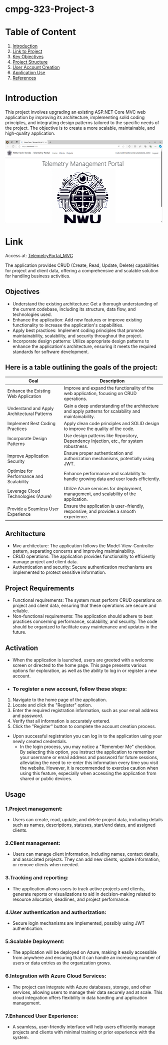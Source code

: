 # cmpg-323-Project-3
# Table of Content
1. [Introduction](#Introduction)
2. [Link to Project](#Link)
3. [Key Objectives](#Objectives)
4. [Project Structure](#Architecture)
5. [User Account Creation](#Activation)
6. [Application Use](#Usage)
7. [References](#references)


# Introduction
This project involves upgrading an existing ASP.NET Core MVC web application by improving its architecture, implementing solid coding principles, and integrating design patterns tailored to the specific needs of the project. The objective is to create a more scalable, maintainable, and high-quality application.

![image](https://github.com/FLEXBABY88/CMPG-323-Project-3/blob/master/Screenshot%202024-08-19%20201549.png)

# Link
Access at: [TelemetryPortal_MVC](https://42019222api20240812160846.azurewebsites.net)

The application provides CRUD (Create, Read, Update, Delete) capabilities for project and client data, offering a comprehensive and scalable solution for handling business activities.

## Objectives
- Understand the existing architecture: Get a thorough understanding of the current codebase, including its structure, data flow, and technologies used.
- Enhance the application: Add new features or improve existing functionality to increase the application's capabilities.
- Apply best practices: Implement coding principles that promote maintainability, scalability, and security throughout the project.
- Incorporate design patterns: Utilize appropriate design patterns to enhance the application's architecture, ensuring it meets the required standards for software development.

## Here is a table outlining the goals of the project:
| Goal      | Description|
|-----------|------------ | 
|Enhance the Existing Web Application| Improve and expand the functionality of the web application, focusing on CRUD operations.|
|Understand and Apply Architectural Patterns| Gain a deep understanding of the architecture and apply patterns for scalability and maintainability.|
|Implement Best Coding Practices| Apply clean code principles and SOLID design to improve the quality of the code.|
|Incorporate Design Patterns| Use design patterns like Repository, Dependency Injection, etc., for system robustness.|
|Improve Application Security| Ensure proper authentication and authorization mechanisms, potentially using JWT. |
|Optimize for Performance and Scalability| Enhance performance and scalability to handle growing data and user loads efficiently.|
|Leverage Cloud Technologies (Azure) | Utilize Azure services for deployment, management, and scalability of the application.|
|Provide a Seamless User Experience | Ensure the application is user-friendly, responsive, and provides a smooth experience.|

## Architecture
- Mvc architecture: The application follows the Model-View-Controller pattern, separating concerns and improving maintainability.
- CRUD operations: The application provides functionality to efficiently manage project and client data.
- Authentication and security: Secure authentication mechanisms are implemented to protect sensitive information.
  
## Project Requirements
- Functional requirements: The system must perform CRUD operations on project and client data, ensuring that these operations are secure and reliable.
- Non-functional requirements: The application should adhere to best practices concerning performance, scalability, and security. The code should be organized to facilitate easy maintenance and updates in the future.

## Activation
+ When the application is launched, users are greeted with a welcome screen or directed to the home page. This page presents various options for exploration, as well as the ability to log in or register a new account.
+ ### To register a new account, follow these steps:
1. Navigate to the home page of the application.
2. Locate and click the "Register" option.
3. Enter the required registration information, such as your email address and password.
4. Verify that all information is accurately entered.
5. Click the "Register" button to complete the account creation process.
- Upon successful registration you can log in to the application using your newly created credentials.
  - In the login process, you may notice a "Remember Me" checkbox. By selecting this option, you instruct the application to remember your username or email address and password for future sessions, alleviating the need to re-enter this information every time you visit the website. However, it is recommended to exercise caution when using this feature, especially when accessing the application from shared or public devices.
       
## Usage 
### 1.Project management: 
- Users can create, read, update, and delete project data, including details such as names, descriptions, statuses, start/end dates, and assigned clients.
### 2.Client management:
- Users can manage client information, including names, contact details, and associated projects. They can add new clients, update information, or remove clients when needed.
### 3.Tracking and reporting:
- The application allows users to track active projects and clients, generate reports or visualizations to aid in decision-making related to resource allocation, deadlines, and project performance.
### 4.User authentication and authorization:
- Secure login mechanisms are implemented, possibly using JWT authentication.
### 5.Scalable Deployment:
- The application will be deployed on Azure, making it easily accessible from anywhere and ensuring that it can handle an increasing number of users or data entries as the organization grows.
### 6.Integration with Azure Cloud Services:
- The project can integrate with Azure databases, storage, and other services, allowing users to manage their data securely and at scale. This cloud integration offers flexibility in data handling and application management.
### 7.Enhanced User Experience:
- A seamless, user-friendly interface will help users efficiently manage projects and clients with minimal training or prior experience with the system.
